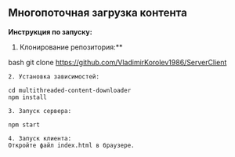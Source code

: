 
## Многопоточная загрузка контента

**Инструкция по запуску:**

1. Клонирование репозитория:**
  
bash
  git clone https://github.com/VladimirKorolev1986/ServerClient
  ```
2. Установка зависимостей:
  
  cd multithreaded-content-downloader
  npm install
  
3. Запуск сервера:
  
  npm start
  
4. Запуск клиента:
  Откройте файл index.html в браузере.
